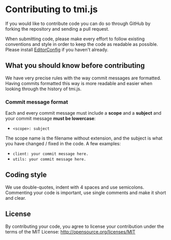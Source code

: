 # Contributing to tmi.js

If you would like to contribute code you can do so through GitHub by forking the repository and sending a pull request.

When submitting code, please make every effort to follow existing conventions and style in order to keep the code as readable as possible. Please install [EditorConfig](http://editorconfig.org/) if you haven't already.

## What you should know before contributing

We have very precise rules with the way commit messages are formatted. Having commits formatted this way is more readable and easier when looking through the history of tmi.js.

### Commit message format

Each and every commit message must include a **scope** and a **subject** and your commit message **must be lowercase**:
* ``<scope>: subject``

The scope name is the filename without extension, and the subject is what you have changed / fixed in the code.
A few examples:

* ``client: your commit message here.``
* ``utils: your commit message here.``

## Coding style

We use double-quotes, indent with 4 spaces and use semicolons. Commenting your code is important, use single comments and make it short and clear.

## License

By contributing your code, you agree to license your contribution under the terms of the MIT License: http://opensource.org/licenses/MIT
